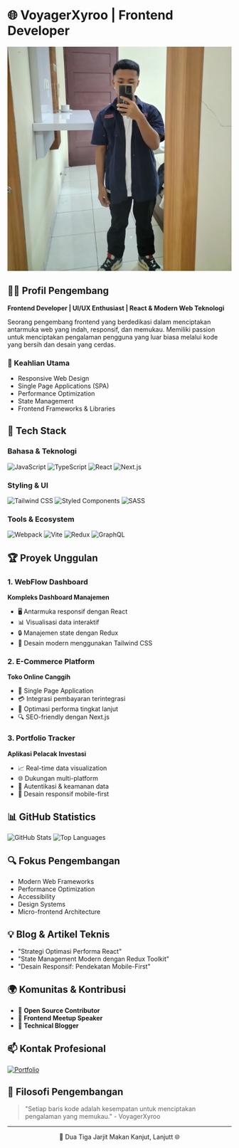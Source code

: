 # 🌐 VoyagerXyroo | Frontend Developer

![Profile Banner](arya.jpg)

## 👨‍💻 Profil Pengembang

**Frontend Developer | UI/UX Enthusiast | React & Modern Web Teknologi**

Seorang pengembang frontend yang berdedikasi dalam menciptakan antarmuka web yang indah, responsif, dan memukau. Memiliki passion untuk menciptakan pengalaman pengguna yang luar biasa melalui kode yang bersih dan desain yang cerdas.

### 🎨 Keahlian Utama
- Responsive Web Design
- Single Page Applications (SPA)
- Performance Optimization
- State Management
- Frontend Frameworks & Libraries

## 🚀 Tech Stack

### Bahasa & Teknologi
![JavaScript](https://img.shields.io/badge/JavaScript-F7DF1E?style=for-the-badge&logo=javascript&logoColor=black)
![TypeScript](https://img.shields.io/badge/TypeScript-3178C6?style=for-the-badge&logo=typescript&logoColor=white)
![React](https://img.shields.io/badge/React-61DAFB?style=for-the-badge&logo=react&logoColor=black)
![Next.js](https://img.shields.io/badge/Next.js-000000?style=for-the-badge&logo=nextdotjs&logoColor=white)

### Styling & UI
![Tailwind CSS](https://img.shields.io/badge/Tailwind_CSS-38B2AC?style=for-the-badge&logo=tailwind-css&logoColor=white)
![Styled Components](https://img.shields.io/badge/Styled_Components-DB7093?style=for-the-badge&logo=styled-components&logoColor=white)
![SASS](https://img.shields.io/badge/SASS-CC6699?style=for-the-badge&logo=sass&logoColor=white)

### Tools & Ecosystem
![Webpack](https://img.shields.io/badge/Webpack-8DD6F9?style=for-the-badge&logo=webpack&logoColor=black)
![Vite](https://img.shields.io/badge/Vite-646CFF?style=for-the-badge&logo=vite&logoColor=white)
![Redux](https://img.shields.io/badge/Redux-764ABC?style=for-the-badge&logo=redux&logoColor=white)
![GraphQL](https://img.shields.io/badge/GraphQL-E10098?style=for-the-badge&logo=graphql&logoColor=white)

## 🏆 Proyek Unggulan

### 1. WebFlow Dashboard
**Kompleks Dashboard Manajemen**
- 🖥️ Antarmuka responsif dengan React
- 📊 Visualisasi data interaktif
- 🔒 Manajemen state dengan Redux
- 🎨 Desain modern menggunakan Tailwind CSS

### 2. E-Commerce Platform
**Toko Online Canggih**
- 🛒 Single Page Application
- 💳 Integrasi pembayaran terintegrasi
- 🚀 Optimasi performa tingkat lanjut
- 🔍 SEO-friendly dengan Next.js

### 3. Portfolio Tracker
**Aplikasi Pelacak Investasi**
- 📈 Real-time data visualization
- 🌐 Dukungan multi-platform
- 🔐 Autentikasi & keamanan data
- 📱 Desain responsif mobile-first

## 📊 GitHub Statistics

![GitHub Stats](https://github-readme-stats.vercel.app/api?username=VoyagerXyroo&show_icons=true&theme=radical)
![Top Languages](https://github-readme-stats.vercel.app/api/top-langs/?username=VoyagerXyroo&layout=compact&theme=radical)

## 🔍 Fokus Pengembangan

- Modern Web Frameworks
- Performance Optimization
- Accessibility
- Design Systems
- Micro-frontend Architecture

## 💡 Blog & Artikel Teknis

- "Strategi Optimasi Performa React"
- "State Management Modern dengan Redux Toolkit"
- "Desain Responsif: Pendekatan Mobile-First"

## 🌍 Komunitas & Kontribusi

- 🏅 **Open Source Contributor**
- 💬 **Frontend Meetup Speaker**
- 📝 **Technical Blogger**

## 📫 Kontak Profesional

[![Portfolio](https://img.shields.io/badge/Portfolio-4285F4?style=for-the-badge&logo=google-chrome&logoColor=white)]([https://voyagerxyroo.dev](https://aryazone.vercel.app/main/))

## 💬 Filosofi Pengembangan

> "Setiap baris kode adalah kesempatan untuk menciptakan pengalaman yang memukau." - VoyagerXyroo

---

<p align="center">
  🚀 Dua Tiga Jarjit Makan Kanjut, Lanjutt 🌐
</p>
